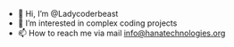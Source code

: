 - 👋 Hi, I’m @Ladycoderbeast
- 👀 I’m interested in complex coding projects
- 📫 How to reach me via mail info@hanatechnologies.org

<!---
Ladycoderbeast/Ladycoderbeast is a ✨ special ✨ repository because its `README.md` (this file) appears on your GitHub profile.
You can click the Preview link to take a look at your changes.
--->
